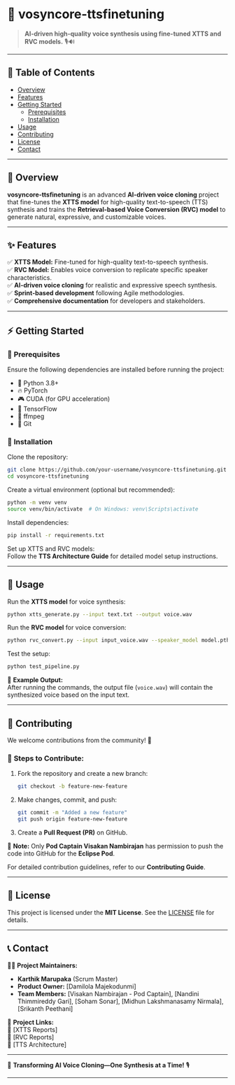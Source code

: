 # 🚀 **vosyncore-ttsfinetuning**  
 
> **AI-driven high-quality voice synthesis using fine-tuned XTTS and RVC models.** 🎙️🔊

---  

## 📌 **Table of Contents**  
- [Overview](#overview)  
- [Features](#features)  
- [Getting Started](#getting-started)  
  - [Prerequisites](#prerequisites)  
  - [Installation](#installation)  
- [Usage](#usage)  
- [Contributing](#contributing)  
- [License](#license)  
- [Contact](#contact)  

---  

## 🎯 **Overview**  
**vosyncore-ttsfinetuning** is an advanced **AI-driven voice cloning** project that fine-tunes the **XTTS model** for high-quality text-to-speech (TTS) synthesis and trains the **Retrieval-based Voice Conversion (RVC) model** to generate natural, expressive, and customizable voices.  

---  

## ✨ **Features**  
✅ **XTTS Model:** Fine-tuned for high-quality text-to-speech synthesis.  
✅ **RVC Model:** Enables voice conversion to replicate specific speaker characteristics.  
✅ **AI-driven voice cloning** for realistic and expressive speech synthesis.  
✅ **Sprint-based development** following Agile methodologies.  
✅ **Comprehensive documentation** for developers and stakeholders.  

---  

## ⚡ **Getting Started**  

### 🔹 **Prerequisites**  
Ensure the following dependencies are installed before running the project:  
- 🐍 Python 3.8+  
- 🔥 PyTorch  
- 🎮 CUDA (for GPU acceleration)  
- 🤖 TensorFlow  
- 🎼 ffmpeg  
- 🔗 Git  

### 🔹 **Installation**  
Clone the repository:  
```bash  
git clone https://github.com/your-username/vosyncore-ttsfinetuning.git  
cd vosyncore-ttsfinetuning  
```  

Create a virtual environment (optional but recommended):  
```bash  
python -m venv venv  
source venv/bin/activate  # On Windows: venv\Scripts\activate  
```  

Install dependencies:  
```bash  
pip install -r requirements.txt  
```  

Set up XTTS and RVC models:  
Follow the **TTS Architecture Guide** for detailed model setup instructions.  

---  

## 🔧 **Usage**  

Run the **XTTS model** for voice synthesis:  
```bash  
python xtts_generate.py --input text.txt --output voice.wav  
```  

Run the **RVC model** for voice conversion:  
```bash  
python rvc_convert.py --input input_voice.wav --speaker_model model.pth --output cloned_voice.wav  
```  

Test the setup:  
```bash  
python test_pipeline.py  
```  

🎯 **Example Output:**  
After running the commands, the output file (`voice.wav`) will contain the synthesized voice based on the input text.  

---  

## 🤝 **Contributing**  
We welcome contributions from the community! 🚀  

### 🔹 **Steps to Contribute:**  
1. Fork the repository and create a new branch:  
   ```bash  
   git checkout -b feature-new-feature  
   ```  
2. Make changes, commit, and push:  
   ```bash  
   git commit -m "Added a new feature"  
   git push origin feature-new-feature  
   ```  
3. Create a **Pull Request (PR)** on GitHub.  

📌 **Note:** Only **Pod Captain Visakan Nambirajan** has permission to push the code into GitHub for the **Eclipse Pod**.  

For detailed contribution guidelines, refer to our **Contributing Guide**.  

---  

## 📜 **License**  
This project is licensed under the **MIT License**. See the [LICENSE](LICENSE) file for details.  

---  

## 📞 **Contact**  

👨‍💻 **Project Maintainers:**  
- **Karthik Marupaka** (Scrum Master)  
- **Product Owner:** [Damilola Majekodunmi]  
- **Team Members:** [Visakan Nambirajan - Pod Captain], [Nandini Thimmireddy Gari], [Soham Sonar], [Midhun Lakshmanasamy Nirmala], [Srikanth Peethani]  

📌 **Project Links:**  
🔗 [XTTS Reports]  
🔗 [RVC Reports]  
🔗 [TTS Architecture]  

---  

🚀 **Transforming AI Voice Cloning—One Synthesis at a Time!** 🎙️  

---  

